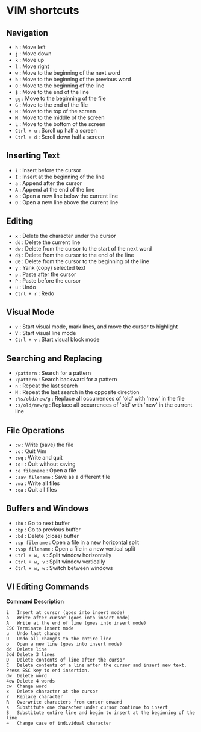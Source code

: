 # VIM shortcuts

## Navigation
- `h` : Move left
- `j` : Move down
- `k` : Move up
- `l` : Move right
- `w` : Move to the beginning of the next word
- `b` : Move to the beginning of the previous word
- `0` : Move to the beginning of the line
- `$` : Move to the end of the line
- `gg` : Move to the beginning of the file
- `G` : Move to the end of the file
- `H` : Move to the top of the screen
- `M` : Move to the middle of the screen
- `L` : Move to the bottom of the screen
- `Ctrl + u` : Scroll up half a screen
- `Ctrl + d` : Scroll down half a screen

## Inserting Text
- `i` : Insert before the cursor
- `I` : Insert at the beginning of the line
- `a` : Append after the cursor
- `A` : Append at the end of the line
- `o` : Open a new line below the current line
- `O` : Open a new line above the current line

## Editing
- `x` : Delete the character under the cursor
- `dd` : Delete the current line
- `dw` : Delete from the cursor to the start of the next word
- `d$` : Delete from the cursor to the end of the line
- `d0` : Delete from the cursor to the beginning of the line
- `y` : Yank (copy) selected text
- `p` : Paste after the cursor
- `P` : Paste before the cursor
- `u` : Undo
- `Ctrl + r` : Redo

## Visual Mode
- `v` : Start visual mode, mark lines, and move the cursor to highlight
- `V` : Start visual line mode
- `Ctrl + v` : Start visual block mode

## Searching and Replacing
- `/pattern` : Search for a pattern
- `?pattern` : Search backward for a pattern
- `n` : Repeat the last search
- `N` : Repeat the last search in the opposite direction
- `:%s/old/new/g` : Replace all occurrences of 'old' with 'new' in the file
- `:s/old/new/g` : Replace all occurrences of 'old' with 'new' in the current line

## File Operations
- `:w` : Write (save) the file
- `:q` : Quit Vim
- `:wq` : Write and quit
- `:q!` : Quit without saving
- `:e filename` : Open a file
- `:sav filename` : Save as a different file
- `:wa` : Write all files
- `:qa` : Quit all files

## Buffers and Windows
- `:bn` : Go to next buffer
- `:bp` : Go to previous buffer
- `:bd` : Delete (close) buffer
- `:sp filename` : Open a file in a new horizontal split
- `:vsp filename` : Open a file in a new vertical split
- `Ctrl + w, s` : Split window horizontally
- `Ctrl + w, v` : Split window vertically
- `Ctrl + w, w` : Switch between windows

## VI Editing Commands

**Command	Description**
```
i	Insert at cursor (goes into insert mode)
a	Write after cursor (goes into insert mode)
A	Write at the end of line (goes into insert mode)
ESC	Terminate insert mode
u	Undo last change
U	Undo all changes to the entire line
o	Open a new line (goes into insert mode)
dd	Delete line
3dd	Delete 3 lines
D	Delete contents of line after the cursor
C	Delete contents of a line after the cursor and insert new text. Press ESC key to end insertion.
dw	Delete word
4dw	Delete 4 words
cw	Change word
x	Delete character at the cursor
r	Replace character
R	Overwrite characters from cursor onward
s	Substitute one character under cursor continue to insert
S	Substitute entire line and begin to insert at the beginning of the line
~	Change case of individual character
```